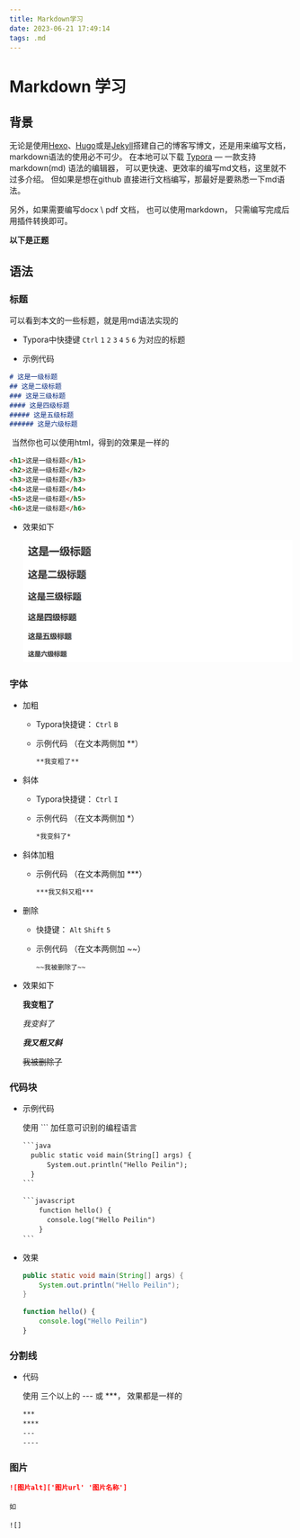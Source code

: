 ```yaml
---
title: Markdown学习
date: 2023-06-21 17:49:14
tags: .md
---
```




# Markdown 学习

## 背景

无论是使用<a href="https://hexo.io/zh-cn/" target="_blank">Hexo</a>、<a href="https://gohugo.io/" target="_blank">Hugo</a>或是<a href="https://www.jekyll.com.cn/" target="_blank">Jekyll</a>搭建自己的博客写博文，还是用来编写文档，markdown语法的使用必不可少。 在本地可以下载 <a href="https://typoraio.cn/" target="_blank">Typora</a> — 一款支持markdown(md) 语法的编辑器， 可以更快速、更效率的编写md文档，这里就不过多介绍。  但如果是想在github 直接进行文档编写，那最好是要熟悉一下md语法。

另外，如果需要编写docx \ pdf 文档， 也可以使用markdown， 只需编写完成后用插件转换即可。



**以下是正题**



## 语法

### 标题

可以看到本文的一些标题，就是用md语法实现的

- Typora中快捷键  `Ctrl`  `1` `2` `3` `4` `5` `6`  为对应的标题 

- 示例代码

```markdown
# 这是一级标题
## 这是二级标题
### 这是三级标题
#### 这是四级标题
##### 这是五级标题
###### 这是六级标题
```

​	当然你也可以使用html，得到的效果是一样的

```html
<h1>这是一级标题</h1>
<h2>这是一级标题</h2>
<h3>这是一级标题</h3>
<h4>这是一级标题</h4>
<h5>这是一级标题</h5>
<h6>这是一级标题</h6>
```

- 效果如下

  ![image-20230621234551156](markdown-learn/image-20230621234551156.png)

### 字体

- 加粗

  - Typora快捷键： `Ctrl`  `B`

  - 示例代码 （在文本两侧加 **）

    ```markdown
    **我变粗了**
    ```

- 斜体

  - Typora快捷键： `Ctrl`  `I`

  - 示例代码 （在文本两侧加 *）

    ```markdown
    *我变斜了*
    ```

- 斜体加粗

  - 示例代码 （在文本两侧加 ***）

    ```markdown
    ***我又斜又粗***
    ```

- 删除

  - 快捷键： `Alt` `Shift` `5`  

  - 示例代码 （在文本两侧加 ~~）

    ~~~~
    ~~我被删除了~~
    ~~~~

- 效果如下

  **我变粗了**

  *我变斜了*

  ***我又粗又斜***

  ~~我被删除了~~



### 代码块

- 示例代码 <br/>

  使用 ``` 加任意可识别的编程语言 

  ```markdown
  ​```java
  	public static void main(String[] args) {
  		System.out.println("Hello Peilin");
  	}
  ​```
  ```

  ```markdown
  ​```javascript
      function hello() {
      	console.log("Hello Peilin")
      }
  ​```
  ```

  

- 效果

  ```java
  public static void main(String[] args) {
      System.out.println("Hello Peilin");
  }
  ```

  ```javascript
  function hello() {
      console.log("Hello Peilin")
  }
  ```



### 分割线

- 代码 <br/>

  使用 三个以上的 --- 或 ***， 效果都是一样的

  ```markdown
  ***
  ****
  ---
  ----
  ```

  

### 图片

```markdown
![图片alt]['图片url' '图片名称']

如

![]
```




